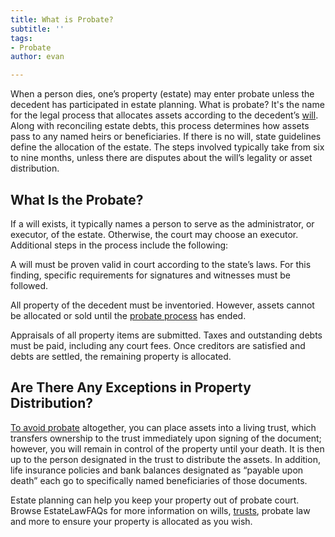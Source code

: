```yaml
---
title: What is Probate?
subtitle: ''
tags:
- Probate
author: evan

---
```

When a person dies, one’s property (estate) may enter probate unless the decedent has participated in estate planning. What is probate? It's the name for the legal process that allocates assets according to the decedent’s [will](/docs/what-is-a-will/). Along with reconciling estate debts, this process determines how assets pass to any named heirs or beneficiaries. If there is no will, state guidelines define the allocation of the estate. The steps involved typically take from six to nine months, unless there are disputes about the will’s legality or asset distribution.

## What Is the Probate?

If a will exists, it typically names a person to serve as the administrator, or executor, of the estate. Otherwise, the court may choose an executor. Additional steps in the process include the following:

A will must be proven valid in court according to the state’s laws. For this finding, specific requirements for signatures and witnesses must be followed.

All property of the decedent must be inventoried. However, assets cannot be allocated or sold until the [probate process](/docs/how-long-is-probate-process/) has ended.

Appraisals of all property items are submitted.
Taxes and outstanding debts must be paid, including any court fees.
Once creditors are satisfied and debts are settled, the remaining property is allocated.

## Are There Any Exceptions in Property Distribution?

[To avoid probate](/docs/how-can-i-avoid-probate/) altogether, you can place assets into a living trust, which transfers ownership to the trust immediately upon signing of the document; however, you will remain in control of the property until your death. It is then up to the person designated in the trust to distribute the assets. In addition, life insurance policies and bank balances designated as “payable upon death” each go to specifically named beneficiaries of those documents.

Estate planning can help you keep your property out of probate court. Browse EstateLawFAQs for more information on wills, [trusts]((/docs/what-is-a-trust/)), probate law and more to ensure your property is allocated as you wish.
